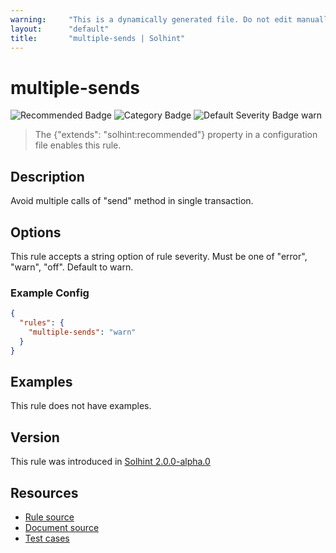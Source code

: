 ```yaml
---
warning:     "This is a dynamically generated file. Do not edit manually."
layout:      "default"
title:       "multiple-sends | Solhint"
---
```


# multiple-sends
![Recommended Badge](https://img.shields.io/badge/-Recommended-brightgreen)
![Category Badge](https://img.shields.io/badge/-Security%20Rules-informational)
![Default Severity Badge warn](https://img.shields.io/badge/Default%20Severity-warn-yellow)
> The {"extends": "solhint:recommended"} property in a configuration file enables this rule.


## Description
Avoid multiple calls of "send" method in single transaction.

## Options
This rule accepts a string option of rule severity. Must be one of "error", "warn", "off". Default to warn.

### Example Config
```json
{
  "rules": {
    "multiple-sends": "warn"
  }
}
```


## Examples
This rule does not have examples.

## Version
This rule was introduced in [Solhint 2.0.0-alpha.0](https://github.com/solhint-community/solhint-community/tree/v2.0.0-alpha.0)

## Resources
- [Rule source](https://github.com/solhint-community/solhint-community/tree/master/lib/rules/security/multiple-sends.js)
- [Document source](https://github.com/solhint-community/solhint-community/tree/master/docs/rules/security/multiple-sends.md)
- [Test cases](https://github.com/solhint-community/solhint-community/tree/master/test/rules/security/multiple-sends.js)
